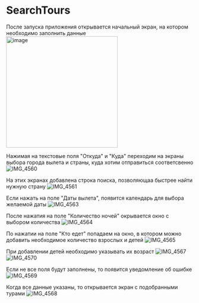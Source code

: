 # SearchTours

После запуска приложения открывается начальный экран, на котором необходимо заполнить данные
<img src="[/img/contact.png](https://github.com/MarkinaNatalia/SearchTours/assets/108276331/620f520d-608e-4332-a836-c2f883859178)" alt="image" width="300" height="auto">

Нажимая на текстовые поля "Откуда" и "Куда" переходим на экраны выбора города вылета и страны, куда хотим отправиться соответсвенно
![IMG_4560](https://github.com/MarkinaNatalia/SearchTours/assets/108276331/5307acd1-d54a-430f-b456-4b4ac0b65733)

На этих экранах добавлена строка поиска, позволяющаа быстрее найти нужную страну
![IMG_4561](https://github.com/MarkinaNatalia/SearchTours/assets/108276331/2ad69ef0-4fd3-43f2-8d28-aab22d06510e)

Если нажать на поле "Даты вылета", появится календарь для выбора желаемой даты
![IMG_4563](https://github.com/MarkinaNatalia/SearchTours/assets/108276331/d0bf33b3-53ba-4e29-bd57-27989d31b457)

После нажатия на поле "Количество ночей" окрывается окно с выбором количества
![IMG_4564](https://github.com/MarkinaNatalia/SearchTours/assets/108276331/5efcf29f-a18c-4e14-a533-a7b61866eff1)

По нажатии на поле "Кто едет" попадаем на окно, в котором можно добавить необходимое количество взрослых и детей
![IMG_4565](https://github.com/MarkinaNatalia/SearchTours/assets/108276331/68b24248-5e0b-402f-a5c7-bb52b9443555)

При добавлении детей необходимо указывать их возраст
![IMG_4567](https://github.com/MarkinaNatalia/SearchTours/assets/108276331/d82d4460-9898-421b-81cb-7520bd6b9b12)
![IMG_4570](https://github.com/MarkinaNatalia/SearchTours/assets/108276331/e469ebb1-56fd-4584-9b1c-302cb35854be)

Если не все поля будут заполнены, то появится уведомление об ошибке
![IMG_4569](https://github.com/MarkinaNatalia/SearchTours/assets/108276331/bbec0679-bd8e-4c05-b07c-7ac169bdfd01)

Когда все данные указаны, то открывается экран с подобранными турами
![IMG_4568](https://github.com/MarkinaNatalia/SearchTours/assets/108276331/c30de60f-226b-43da-8895-a71cf8553f7e)
